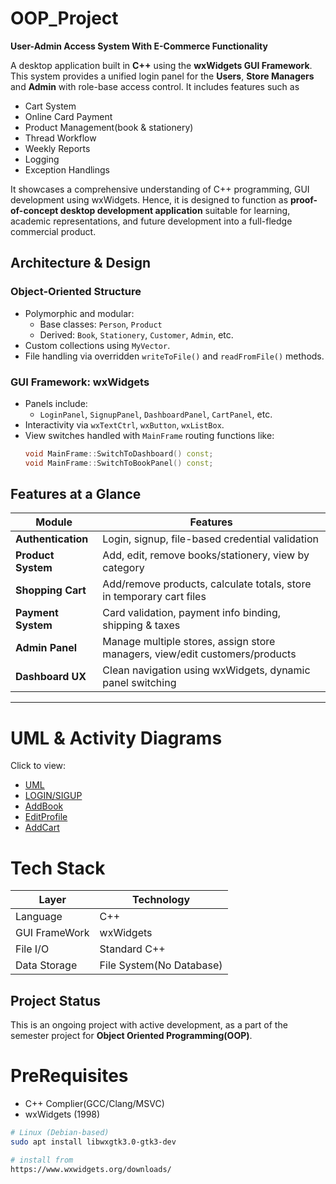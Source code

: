 # OOP_Project
**User-Admin Access System With E-Commerce Functionality**

A desktop application built in **C++** using the **wxWidgets GUI Framework**. This system provides a unified login panel for the **Users**, **Store Managers** and **Admin** with role-base access control. It includes features such as
- Cart System
- Online Card Payment
- Product Management(book & stationery)
- Thread Workflow
- Weekly Reports
- Logging
- Exception Handlings

It showcases a comprehensive understanding of C++ programming, GUI development using wxWidgets. Hence, it is designed to function as **proof-of-concept desktop development application** suitable for learning, academic representations, and future development into a full-fledge commercial product.


## Architecture & Design

### Object-Oriented Structure
- Polymorphic and modular:
  - Base classes: `Person`, `Product`
  - Derived: `Book`, `Stationery`, `Customer`, `Admin`, etc.
- Custom collections using `MyVector`.
- File handling via overridden `writeToFile()` and `readFromFile()` methods.

### GUI Framework: wxWidgets
- Panels include:
  - `LoginPanel`, `SignupPanel`, `DashboardPanel`, `CartPanel`, etc.
- Interactivity via `wxTextCtrl`, `wxButton`, `wxListBox`.
- View switches handled with `MainFrame` routing functions like:
  ```cpp
  void MainFrame::SwitchToDashboard() const;
  void MainFrame::SwitchToBookPanel() const;


## Features at a Glance

|  Module          |  Features                                                                 |
|------------------|------------------------------------------------------------------------------|
| **Authentication** | Login, signup, file-based credential validation                            |
| **Product System** | Add, edit, remove books/stationery, view by category                       |
| **Shopping Cart** | Add/remove products, calculate totals, store in temporary cart files        |
| **Payment System**| Card validation, payment info binding, shipping & taxes                     |
| **Admin Panel**   | Manage multiple stores, assign store managers, view/edit customers/products |
| **Dashboard UX**  | Clean navigation using wxWidgets, dynamic panel switching                   |

---

# UML & Activity Diagrams
Click to view:
- [UML](WorkFLow/UML.pdf/)
- [LOGIN/SIGUP](WorkFLow/AD-Login_Signup.pdf)
- [AddBook](WorkFLow/AD-addBook.pdf)
- [EditProfile](WorkFLow/AD-EditProfile.pdf)
- [AddCart](WorkFLow/AD-add-to-cart.pdf)

# Tech Stack
| Layer         | Technology                    |
|---------------|-------------------------------|
| Language      | C++                           |
| GUI FrameWork | wxWidgets                     |
| File I/O      | Standard C++                  |
| Data Storage  | File System(No Database)      |


## Project Status
This is an ongoing project with active development, as a part of the semester project for **Object Oriented Programming(OOP)**.

# PreRequisites
- C++ Complier(GCC/Clang/MSVC)
- wxWidgets (1998) 
``` bash 
# Linux (Debian-based)
sudo apt install libwxgtk3.0-gtk3-dev

# install from
https://www.wxwidgets.org/downloads/
```
